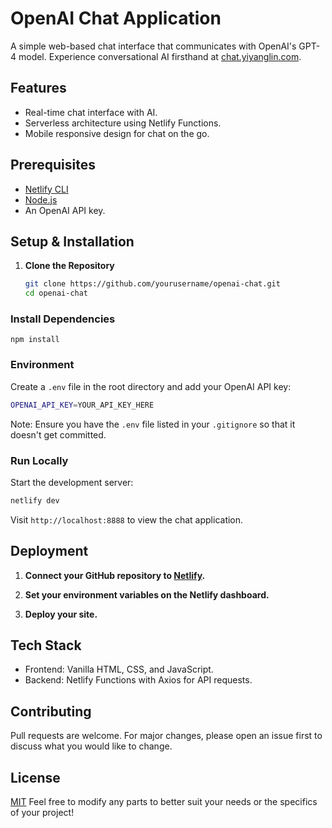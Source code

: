 # OpenAI Chat Application

A simple web-based chat interface that communicates with OpenAI's GPT-4 model. Experience conversational AI firsthand at [chat.yiyanglin.com](http://chat.yiyanglin.com).

## Features

- Real-time chat interface with AI.
- Serverless architecture using Netlify Functions.
- Mobile responsive design for chat on the go.

## Prerequisites

- [Netlify CLI](https://www.netlify.com/products/dev/)
- [Node.js](https://nodejs.org/)
- An OpenAI API key.

## Setup & Installation

1. **Clone the Repository**

   ```bash
   git clone https://github.com/yourusername/openai-chat.git
   cd openai-chat
   ```
### Install Dependencies

`npm install`

### Environment
Create a `.env` file in the root directory and add your OpenAI API key:

```bash
OPENAI_API_KEY=YOUR_API_KEY_HERE
```
Note: Ensure you have the `.env` file listed in your `.gitignore` so that it doesn't get committed.

### Run Locally
Start the development server:

```bash
netlify dev
```
Visit `http://localhost:8888` to view the chat application.


## Deployment

1. **Connect your GitHub repository to [Netlify](https://www.netlify.com/).**

2. **Set your environment variables on the Netlify dashboard.**

3. **Deploy your site.**

## Tech Stack

- Frontend: Vanilla HTML, CSS, and JavaScript.
- Backend: Netlify Functions with Axios for API requests.

## Contributing
Pull requests are welcome. For major changes, please open an issue first to discuss what you would like to change.

## License

[MIT](https://choosealicense.com/licenses/mit/)
Feel free to modify any parts to better suit your needs or the specifics of your project!
